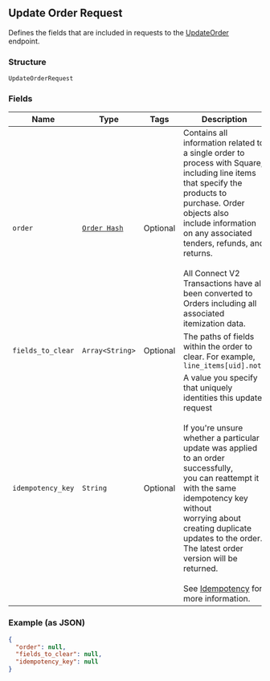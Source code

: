## Update Order Request

Defines the fields that are included in requests to the
[UpdateOrder](/doc/orders.md#updateorder) endpoint.

### Structure

`UpdateOrderRequest`

### Fields

| Name | Type | Tags | Description |
|  --- | --- | --- | --- |
| `order` | [`Order Hash`](/doc/models/order.md) | Optional | Contains all information related to a single order to process with Square,<br>including line items that specify the products to purchase. Order objects also<br>include information on any associated tenders, refunds, and returns.<br><br>All Connect V2 Transactions have all been converted to Orders including all associated<br>itemization data. |
| `fields_to_clear` | `Array<String>` | Optional | The paths of fields within the order to clear. For example, `line_items[uid].note` |
| `idempotency_key` | `String` | Optional | A value you specify that uniquely identities this update request<br><br>If you're unsure whether a particular update was applied to an order successfully,<br>you can reattempt it with the same idempotency key without<br>worrying about creating duplicate updates to the order.<br>The latest order version will be returned.<br><br>See [Idempotency](https://developer.squareup.com/docs/basics/api101/idempotency) for more information. |

### Example (as JSON)

```json
{
  "order": null,
  "fields_to_clear": null,
  "idempotency_key": null
}
```

